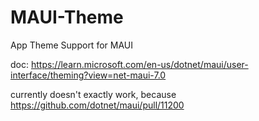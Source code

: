 # MAUI-Theme
App Theme Support for MAUI

doc: https://learn.microsoft.com/en-us/dotnet/maui/user-interface/theming?view=net-maui-7.0

currently doesn't exactly work, because https://github.com/dotnet/maui/pull/11200

